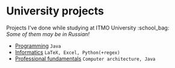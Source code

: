 # University projects
Projects I've done while studying at ITMO University :school_bag:  
_Some of them may be in Russian!_

- [Programming](https://github.com/worthant/Java_labs) `Java`
- [Informatics](https://github.com/worthant/Informatics) `LaTeX, Excel, Python(+regex)`
- [Professional fundamentals](https://github.com/worthant/OPD) `Computer architecture, Java`
